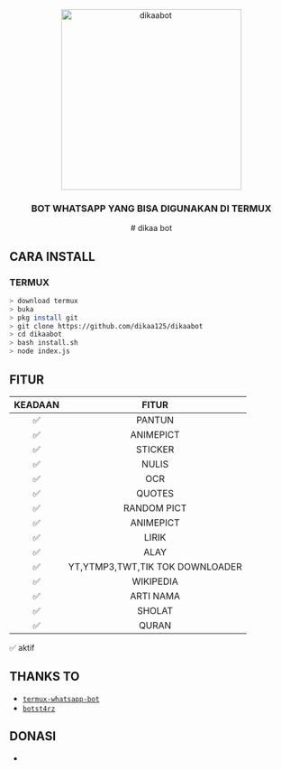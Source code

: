 <div align="center">
    <img alt="dikaabot" src ="https://i.ibb.co/jD65tdm/62-812-1347-7896-20201109-230938.jpg" width="320">
    <h3> BOT WHATSAPP YANG BISA DIGUNAKAN DI TERMUX </h3>
# dikaa bot
</div>


## CARA INSTALL

### TERMUX
```bash
> download termux
> buka
> pkg install git
> git clone https://github.com/dikaa125/dikaabot
> cd dikaabot
> bash install.sh
> node index.js
```


## FITUR

| KEADAAN       |               FITUR     |
| :-----------: | :--------------------------------:  |
|       ✅       |    PANTUN                         |
|       ✅       | ANIMEPICT                         |
|       ✅       | STICKER                           |
|       ✅       | NULIS 
|       ✅       | OCR                               |
|       ✅       | QUOTES                            |
|       ✅       | RANDOM PICT                       |
|       ✅       | ANIMEPICT                         |
|       ✅       | LIRIK                             |
|       ✅       | ALAY                              |
|       ✅       | YT,YTMP3,TWT,TIK TOK DOWNLOADER   |
|       ✅       | WIKIPEDIA                         |
|       ✅       | ARTI NAMA                         |
|       ✅       | SHOLAT                            |
|       ✅       | QURAN                             |

✅ aktif


## THANKS TO
* [`termux-whatsapp-bot`](https://github.com/fdciabdul/termux-whatsapp-bot)
* [`botst4rz`](https://github.com/Bintang73/botst4rz)

## DONASI
-

